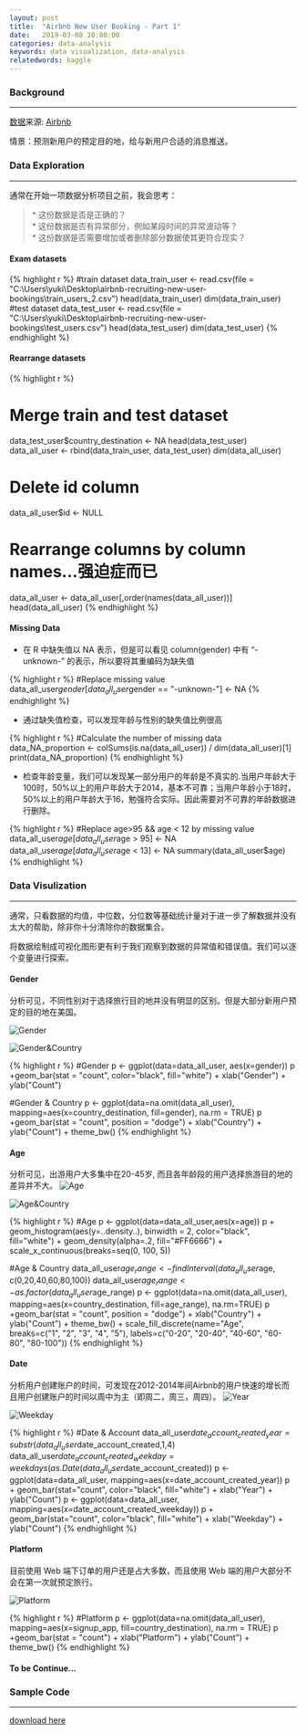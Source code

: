 ```yaml
---
layout: post
title:  "Airbnb New User Booking - Part 1"
date:   2019-03-08 20:00:00
categories: data-analysis
keywords: data visualization, data-analysis
relatedwords: kaggle
---
```


### Background
<hr/>

[数据](\assets\2019-03-08-kaggle-airbnb\data.zip)来源: [Airbnb](https://www.kaggle.com/c/airbnb-recruiting-new-user-bookings)

情景：预测新用户的预定目的地，给与新用户合适的消息推送。

### Data Exploration
<hr/>

通常在开始一项数据分析项目之前，我会思考：
<blockquote>
* 这份数据是否是正确的？
<br/>
* 这份数据是否有异常部分，例如某段时间的异常波动等？
<br/>
* 这份数据是否需要增加或者删除部分数据使其更符合现实？
</blockquote>

#### Exam datasets
{% highlight r %} 
#train dataset
data_train_user <- read.csv(file = "C:\\Users\\yuki\\Desktop\\airbnb-recruiting-new-user-bookings\\train_users_2.csv")
head(data_train_user)
dim(data_train_user)
#test dataset
data_test_user <- read.csv(file = "C:\\Users\\yuki\\Desktop\\airbnb-recruiting-new-user-bookings\\test_users.csv")
head(data_test_user)
dim(data_test_user)
{% endhighlight %}

#### Rearrange datasets
{% highlight r %} 
# Merge train and test dataset
data_test_user$country_destination <- NA
head(data_test_user)
data_all_user <- rbind(data_train_user, data_test_user)
dim(data_all_user)
# Delete id column
data_all_user$id <- NULL
# Rearrange columns by column names...强迫症而已
data_all_user <- data_all_user[,order(names(data_all_user))]
head(data_all_user)
{% endhighlight %}

#### Missing Data

* 在 R 中缺失值以 NA 表示，但是可以看见 column(gender) 中有 “-unknown-” 的表示，所以要将其重编码为缺失值

{% highlight r %} 
#Replace missing value
data_all_user$gender[data_all_user$gender == "-unknown-"] <- NA
{% endhighlight %}

* 通过缺失值检查，可以发现年龄与性别的缺失值比例很高

{% highlight r %} 
#Calculate the number of missing data
data_NA_proportion <- colSums(is.na(data_all_user)) / dim(data_all_user)[1]
print(data_NA_proportion)
{% endhighlight %}

* 检查年龄变量，我们可以发现某一部分用户的年龄是不真实的.当用户年龄大于100时，50%以上的用户年龄大于2014，基本不可靠；当用户年龄小于18时，50%以上的用户年龄大于16，勉强符合实际。因此需要对不可靠的年龄数据进行删除。

{% highlight r %} 
#Replace age>95 && age < 12 by missing value
data_all_user$age[data_all_user$age > 95] <- NA
data_all_user$age[data_all_user$age < 13] <- NA
summary(data_all_user$age)
{% endhighlight %}


### Data Visulization
<hr/>

通常，只看数据的均值，中位数，分位数等基础统计量对于进一步了解数据并没有太大的帮助，除非你十分清除你的数据集合。

将数据绘制成可视化图形更有利于我们观察到数据的异常值和错误值。我们可以逐个变量进行探索。

#### Gender

分析可见，不同性别对于选择旅行目的地并没有明显的区别。但是大部分新用户预定的目的地在美国。

![Gender](\assets\2019-03-08-kaggle-airbnb\Gender.png)

![Gender&Country](\assets\2019-03-08-kaggle-airbnb\Gender_Country.png)

{% highlight r %} 
#Gender
p <- ggplot(data=data_all_user, aes(x=gender))
p +geom_bar(stat = "count", color="black", fill="white") + xlab("Gender") + ylab("Count")

#Gender & Country
p <- ggplot(data=na.omit(data_all_user), mapping=aes(x=country_destination, fill=gender), na.rm = TRUE)
p +geom_bar(stat = "count", position = "dodge") + xlab("Country") + ylab("Count") + theme_bw()
{% endhighlight %}

#### Age

分析可见，出游用户大多集中在20-45岁, 而且各年龄段的用户选择旅游目的地的差异并不大。
![Age](\assets\2019-03-08-kaggle-airbnb\Age.png)

![Age&Country](\assets\2019-03-08-kaggle-airbnb\Age_Country.png)

{% highlight r %} 
#Age
p <- ggplot(data=data_all_user,aes(x=age)) 
p + geom_histogram(aes(y=..density..), binwidth = 2, color="black", fill="white") + 
  geom_density(alpha=.2, fill="#FF6666") +
  scale_x_continuous(breaks=seq(0, 100, 5)) 

#Age & Country
data_all_user$age_range <- findInterval(data_all_user$age, c(0,20,40,60,80,100))
data_all_user$age_range <- as.factor(data_all_user$age_range)
p <- ggplot(data=na.omit(data_all_user), mapping=aes(x=country_destination, fill=age_range), na.rm=TRUE)
p +geom_bar(stat = "count", position = "dodge") + xlab("Country") + ylab("Count") + theme_bw() + 
  scale_fill_discrete(name="Age", breaks=c("1", "2", "3", "4", "5"), labels=c("0-20", "20-40", "40-60", "60-80", "80-100"))
{% endhighlight %}

#### Date

分析用户创建账户的时间，可发现在2012-2014年间Airbnb的用户快速的增长而且用户创建账户的时间以周中为主（即周二，周三，周四）。
![Year](\assets\2019-03-08-kaggle-airbnb\Year.png)

![Weekday](\assets\2019-03-08-kaggle-airbnb\Day.png)

{% highlight r %} 
#Date & Account
data_all_user$date_account_created_year=substr(data_all_user$date_account_created,1,4)
data_all_user$date_account_created_weekday=weekdays(as.Date(data_all_user$date_account_created))
p <- ggplot(data=data_all_user, mapping=aes(x=date_account_created_year))
p + geom_bar(stat="count", color="black", fill="white") + xlab("Year") + ylab("Count")
p <- ggplot(data=data_all_user, mapping=aes(x=date_account_created_weekday))
p + geom_bar(stat="count", color="black", fill="white") + xlab("Weekday") + ylab("Count")
{% endhighlight %}

#### Platform

目前使用 Web 端下订单的用户还是占大多数，而且使用 Web 端的用户大部分不会在第一次就预定旅行。

![Platform](\assets\2019-03-08-kaggle-airbnb\Platform.png)

{% highlight r %} 
#Platform
p <- ggplot(data=na.omit(data_all_user), mapping=aes(x=signup_app, fill=country_destination), na.rm = TRUE)
p +geom_bar(stat = "count") + xlab("Platform") + ylab("Count") + theme_bw()
{% endhighlight %}

#### To be Continue...


### Sample Code
<hr/>

[download here](\assets\2019-02-28-word-cloud-4\AirbnbNewUserBooking.zip)
